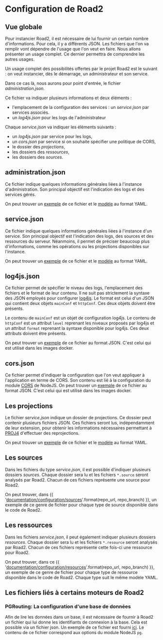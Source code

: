 # Configuration de Road2

## Vue globale 

Pour instancier Road2, il est nécessaire de lui fournir un certain nombre d'informations. Pour cela, il y a différents JSON. Les fichiers que l'on va remplir vont dépendre de l'usage que l'on veut en faire. Nous allons présenter un usage complet. Ce dernier permettra de comprendre les autres usages. 

Un usage complet des possibilités offertes par le projet Road2 est le suivant : on veut instancier, dès le démarrage, un administrateur et son service. 

Dans ce cas là, nous aurons pour point d'entrée, le fichier *administration.json*. 

Ce fichier va indiquer plusieurs informations et deux éléments : 
- l'emplacement de la configuration des services : un *service.json* par services associés. 
- un *log4js.json* pour les logs de l'administrateur

Chaque *service.json* va indiquer les éléments suivants : 
- un *log4js.json* par service pour les logs, 
- un *cors.json* par service si on souhaite spécifier une politique de CORS, 
- le dossier des *projections*, 
- les dossiers des *ressources*, 
- les dossiers des *sources*.

## administration.json

Ce fichier indique quelques informations générales liées à l'instance d'administration. Son principal objectif est l'indication des logs et des services gérés. 

On peut trouver un [exemple](../../docker/config/road2.json) de ce fichier et le [modèle](./administration/admin_model.yaml) au format YAML. 

## service.json

Ce fichier indique quelques informations générales liées à l'instance d'un service. Son principal objectif est l'indication des logs, des sources et des ressources du serveur. Néanmoins, il permet de préciser beaucoup plus d'informations, comme les opérations ou les projections disponibles sur l'instance. 

On peut trouver un [exemple](../../docker/config/service.json) de ce fichier et le [modèle](./services/service_model.yaml) au format YAML. 

## log4js.json

Ce fichier permet de spécifier le niveau des logs, l'emplacement des fichiers et le format de leur contenu. Il ne suit pas strictement la syntaxe des JSON employés pour configurer [log4js](https://log4js-node.github.io/log4js-node/).
Le format est celui d'un JSON qui contient deux objets `mainConf` et `httpConf`. Ces deux objets doivent être présents. 

Le contenu de `mainConf` est un objet de configuration log4js. Le contenu de `httpConf` est un attribut `level` reprenant les niveaux proposés par log4js et un attribut `format` reprenant la syntaxe disponible pour log4js. Ces deux attributs doivent être présents. 

On peut trouver un [exemple](../../docker/config/log4js-service.json) de ce fichier au format JSON. C'est celui qui est utilisé dans les images docker.  

## cors.json 

Ce fichier permet d'indiquer la configuration que l'on veut appliquer à l'application en terme de CORS. Son contenu est lié à la configuration du module [CORS](https://www.npmjs.com/package/cors#configuration-options) de NodeJS. 
On peut trouver un [exemple](../../docker/config/cors.json) de ce fichier au format JSON. C'est celui qui est utilisé dans les images docker.  

## Les projections 

Le fichier *service.json* indique un dossier de projections. Ce dossier peut contenir plusieurs fichiers JSON. Ces fichiers seront lus, indépendamment de leur extension, pour obtenir les informations nécessaires permettant à [PROJ4](http://proj4js.org/) d'effectuer des reprojections. 

On peut trouver un [exemple](../../docker/config/projections/world.json) de ce fichier et le [modèle](./projections/projection_model.yaml) au format YAML.

## Les sources 

Dans les fichiers du type *service.json*, il est possible d'indiquer plusieurs dossiers *sources*. Chaque dossier sera lu et les fichiers `*.source` seront analysés par Road2. Chacun de ces fichiers représente une source pour Road2. 

On peut trouver, dans {{ '[documentation/configuration/sources]({}/tree/{}/documentation/configuration/sources)'.format(repo_url, repo_branch) }}, un exemple de ce genre de fichier pour chaque type de source disponible dans le code de Road2.

## Les ressources 

Dans les fichiers *service.json*, il peut également indiquer plusieurs dossiers *resources*. Chaque dossier sera lu et les fichiers `*.resource` seront analysés par Road2. Chacun de ces fichiers représente cette fois-ci une ressource pour Road2. 

On peut trouver, dans ce {{ '[documentation/configuration/resources]({}/tree/{}/documentation/configuration/resources)'.format(repo_url, repo_branch) }}, un exemple de ce genre de fichier pour chaque type de ressource disponible dans le code de Road2. Chaque type suit le même modèle YAML. 

## Les fichiers liés à certains moteurs de Road2

### PGRouting: La configuration d'une base de données 

Afin de lire les données dans un base, il est nécessaire de fournir à Road2 un fichier qui lui donne les identifiants de connexion à la base. Cela est possible via un fichier json. Un exemple de ce fichier est fourni [ici](./pgrouting/configuration_bdd.json). Le contenu de ce fichier correspond aux options du module NodeJS `pg`. 